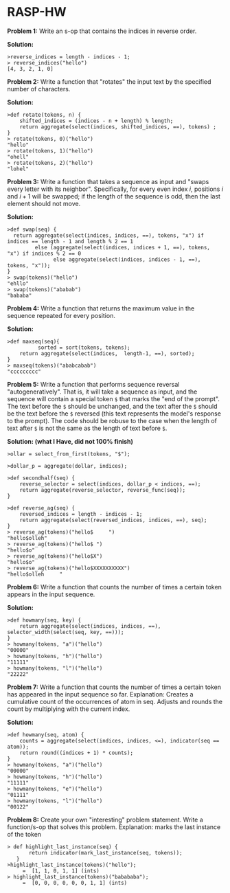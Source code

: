 # RASP-HW

**Problem 1:**
Write an s-op that contains the indices in reverse order.

**Solution:**
```
>reverse_indices = length - indices - 1;
> reverse_indices("hello")
[4, 3, 2, 1, 0]
```

**Problem 2:**
Write a function that "rotates" the input text by the specified number of characters.

**Solution:**
```
>def rotate(tokens, n) {
    shifted_indices = (indices - n + length) % length;
    return aggregate(select(indices, shifted_indices, ==), tokens) ;
}
> rotate(tokens, 0)("hello")
"hello"
> rotate(tokens, 1)("hello")
"ohell"
> rotate(tokens, 2)("hello")
"lohel"
```

**Problem 3:**
Write a function that takes a sequence as input and "swaps every letter with its neighbor".
Specifically, for every even index $i$, positions $i$ and $i+1$ will be swapped;
if the length of the sequence is odd, then the last element should not move.

**Solution:**
```
>def swap(seq) {
  return aggregate(select(indices, indices, ==), tokens, "x") if indices == length - 1 and length % 2 == 1 
         else (aggregate(select(indices, indices + 1, ==), tokens, "x") if indices % 2 == 0 
               else aggregate(select(indices, indices - 1, ==), tokens, "x"));
}
> swap(tokens)("hello")
"ehllo"
> swap(tokens)("ababab")
"bababa"
```

**Problem 4:**
Write a function that returns the maximum value in the sequence repeated for every position.

**Solution:**
```
>def maxseq(seq){
	      sorted = sort(tokens, tokens);
	return aggregate(select(indices,  length-1, ==), sorted);
}
> maxseq(tokens)("ababcabab")
"ccccccccc"
```

**Problem 5:**
Write a function that performs sequence reversal "autogeneratively".
That is, it will take a sequence as input, and the sequence will contain a special token `$` that marks the "end of the prompt".
The text before the `$` should be unchanged, and the text after the `$` should be the text before the `$` reversed (this text represents the model's response to the prompt).
The code should be robuse to the case when the length of text after `$` is not the same as the length of text before `$`.

**Solution: (what I Have, did not 100% finish)**
```
>ollar = select_from_first(tokens, "$");

>dollar_p = aggregate(dollar, indices);

>def secondhalf(seq) {
    reverse_selector = select(indices, dollar_p < indices, ==);
    return aggregate(reverse_selector, reverse_func(seq));
}

>def reverse_ag(seq) {
    reversed_indices = length - indices - 1;
    return aggregate(select(reversed_indices, indices, ==), seq);
}
> reverse_ag(tokens)("hello$     ")
"hello$olleh"
> reverse_ag(tokens)("hello$ ")
"hello$o"
> reverse_ag(tokens)("hello$X")
"hello$o"
> reverse_ag(tokens)("hello$XXXXXXXXXX")
"hello$olleh     "
```

**Problem 6:**
Write a function that counts the number of times a certain token appears in the input sequence.

**Solution:**
```
>def howmany(seq, key) {
    return aggregate(select(indices, indices, ==), selector_width(select(seq, key, ==)));
}
> howmany(tokens, "a")("hello")
"00000"
> howmany(tokens, "h")("hello")
"11111"
> howmany(tokens, "l")("hello")
"22222"
```

**Problem 7:**
Write a function that counts the number of times a certain token has appeared in the input sequence so far.
Explanation:
Creates a cumulative count of the occurrences of atom in seq.
Adjusts and rounds the count by multiplying with the current index.

**Solution:**
```
>def howmany(seq, atom) {
    counts = aggregate(select(indices, indices, <=), indicator(seq == atom));
    return round((indices + 1) * counts);
}
> howmany(tokens, "a")("hello")
"00000"
> howmany(tokens, "h")("hello")
"11111"
> howmany(tokens, "e")("hello")
"01111"
> howmany(tokens, "l")("hello")
"00122"
```

**Problem 8:**
Create your own "interesting" problem statement.
Write a function/s-op that solves this problem.
Explanation: marks the last instance of the token 

```
> def highlight_last_instance(seq) {
       return indicator(mark_last_instance(seq, tokens));
   }
>highlight_last_instance(tokens)("hello");
	 =  [1, 1, 0, 1, 1] (ints)
> highlight_last_instance(tokens)("babababa");
	 =  [0, 0, 0, 0, 0, 0, 1, 1] (ints)
```
